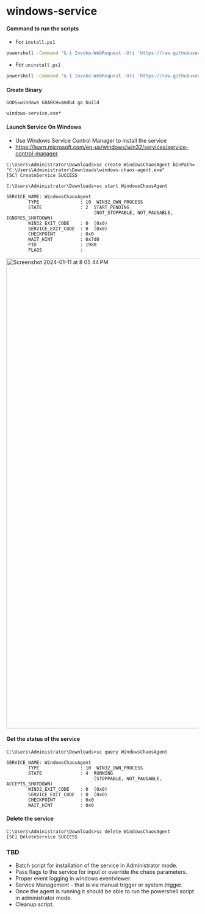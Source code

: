 # windows-service

#### Command to run the scripts

- For `install.ps1`

```bash
powershell -Command "& { Invoke-WebRequest -Uri 'https://raw.githubusercontent.com/uditgaurav/windows-service/master/bin/install.ps1' -OutFile 'install.ps1' -UseBasicParsing; .\install.ps1 -AdminPass 'Your Password' -InfraId 'YourInfraId' -AccessKey 'YourAccessKey' -ServerUrl 'YourServerUrl' -LogDirectory 'YourLogDirectory' -TaskPollIntervalSeconds 5 -TaskUpdateIntervalSeconds 5 -UpdateRetries 5 -UpdateRetryIntervalSeconds 5 -ChaosInfraLivenessUpdateIntervalSeconds 5 -ChaosInfraLogFileMaxSizeMb 5 -ChaosInfraLogFileMaxBackups 2 -CustomTlsCertificate 'YourCustomTlsCertificate' -HttpProxy 'YourHttpProxy' -HttpClientTimeout '30s' }"
```
- For `uninstall.ps1`

```bash
powershell -Command "& { Invoke-WebRequest -Uri 'https://raw.githubusercontent.com/uditgaurav/windows-service/master/bin/uninstall.ps1' -OutFile 'uninstall.ps1' -UseBasicParsing; .\uninstall.ps1 -ServiceName 'WindowsChaosInfrastructure' -TimeoutSeconds 180 -ChaosBaseDirectory 'C:\HCE' -CheckIntervalSeconds 10 }"
```
#### Create Binary

```
GOOS=windows GOARCH=amd64 go build

windows-service.exe*
```

#### Launch Service On Windows

- Use Windows Service Control Manager to install the service
- https://learn.microsoft.com/en-us/windows/win32/services/service-control-manager
```
C:\Users\Administrator\Downloads>sc create WindowsChaosAgent binPath= "C:\Users\Administrator\Downloads\windows-chaos-agent.exe"
[SC] CreateService SUCCESS

C:\Users\Administrator\Downloads>sc start WindowsChaosAgent

SERVICE_NAME: WindowsChaosAgent
        TYPE               : 10  WIN32_OWN_PROCESS
        STATE              : 2  START_PENDING
                                (NOT_STOPPABLE, NOT_PAUSABLE, IGNORES_SHUTDOWN)
        WIN32_EXIT_CODE    : 0  (0x0)
        SERVICE_EXIT_CODE  : 0  (0x0)
        CHECKPOINT         : 0x0
        WAIT_HINT          : 0x7d0
        PID                : 1980
        FLAGS              :
```

<img width="1234" alt="Screenshot 2024-01-11 at 8 05 44 PM" src="https://github.com/uditgaurav/windows-service/assets/35391335/d0e01ff7-8528-48a6-b6b0-07269cffa457">

#### Get the status of the service

```
C:\Users\Administrator\Downloads>sc query WindowsChaosAgent

SERVICE_NAME: WindowsChaosAgent
        TYPE               : 10  WIN32_OWN_PROCESS
        STATE              : 4  RUNNING
                                (STOPPABLE, NOT_PAUSABLE, ACCEPTS_SHUTDOWN)
        WIN32_EXIT_CODE    : 0  (0x0)
        SERVICE_EXIT_CODE  : 0  (0x0)
        CHECKPOINT         : 0x0
        WAIT_HINT          : 0x0
```

#### Delete the service

```
C:\Users\Administrator\Downloads>sc delete WindowsChaosAgent
[SC] DeleteService SUCCESS
```

### TBD

- Batch script for installation of the service in Administrator mode.
- Pass flags to the service for input or override the chaos parameters.
- Proper event logging in windows eventviewer.
- Service Management - that is via manual trigger or system trigger.
- Once the agent is running it should be able to run the powershell script in administrator mode.
- Cleanup script.
